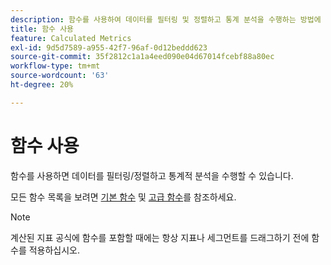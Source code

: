 ```yaml
---
description: 함수를 사용하여 데이터를 필터링 및 정렬하고 통계 분석을 수행하는 방법에 대해 알아봅니다.
title: 함수 사용
feature: Calculated Metrics
exl-id: 9d5d7589-a955-42f7-96af-0d12beddd623
source-git-commit: 35f2812c1a1a4eed090e04d67014fcebf88a80ec
workflow-type: tm+mt
source-wordcount: '63'
ht-degree: 20%

---
```


# 함수 사용

함수를 사용하면 데이터를 필터링/정렬하고 통계적 분석을 수행할 수 있습니다.

모든 함수 목록을 보려면 [기본 함수](/help/components/c-calcmetrics/cm-reference/cm-functions.md) 및 [고급 함수](/help/components/c-calcmetrics/cm-reference/cm-adv-functions.md)를 참조하세요.

>[!NOTE]
>
>계산된 지표 공식에 함수를 포함할 때에는 항상 지표나 세그먼트를 드래그하기 전에 함수를 적용하십시오.

<!-- OUTDATED VIDEO 
Watch this [video](https://youtu.be/SSyWvomnewI) to understand the use of functions.
-->